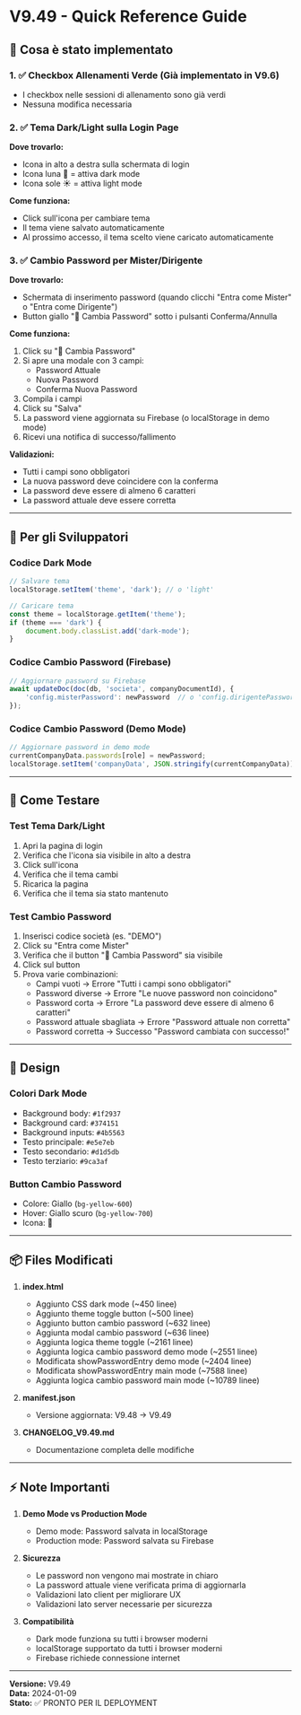 # V9.49 - Quick Reference Guide

## 🎯 Cosa è stato implementato

### 1. ✅ Checkbox Allenamenti Verde (Già implementato in V9.6)
- I checkbox nelle sessioni di allenamento sono già verdi
- Nessuna modifica necessaria

### 2. ✅ Tema Dark/Light sulla Login Page
**Dove trovarlo:**
- Icona in alto a destra sulla schermata di login
- Icona luna 🌙 = attiva dark mode
- Icona sole ☀️ = attiva light mode

**Come funziona:**
- Click sull'icona per cambiare tema
- Il tema viene salvato automaticamente
- Al prossimo accesso, il tema scelto viene caricato automaticamente

### 3. ✅ Cambio Password per Mister/Dirigente
**Dove trovarlo:**
- Schermata di inserimento password (quando clicchi "Entra come Mister" o "Entra come Dirigente")
- Button giallo "🔑 Cambia Password" sotto i pulsanti Conferma/Annulla

**Come funziona:**
1. Click su "🔑 Cambia Password"
2. Si apre una modale con 3 campi:
   - Password Attuale
   - Nuova Password
   - Conferma Nuova Password
3. Compila i campi
4. Click su "Salva"
5. La password viene aggiornata su Firebase (o localStorage in demo mode)
6. Ricevi una notifica di successo/fallimento

**Validazioni:**
- Tutti i campi sono obbligatori
- La nuova password deve coincidere con la conferma
- La password deve essere di almeno 6 caratteri
- La password attuale deve essere corretta

---

## 📝 Per gli Sviluppatori

### Codice Dark Mode
```javascript
// Salvare tema
localStorage.setItem('theme', 'dark'); // o 'light'

// Caricare tema
const theme = localStorage.getItem('theme');
if (theme === 'dark') {
    document.body.classList.add('dark-mode');
}
```

### Codice Cambio Password (Firebase)
```javascript
// Aggiornare password su Firebase
await updateDoc(doc(db, 'societa', companyDocumentId), {
    'config.misterPassword': newPassword  // o 'config.dirigentePassword'
});
```

### Codice Cambio Password (Demo Mode)
```javascript
// Aggiornare password in demo mode
currentCompanyData.passwords[role] = newPassword;
localStorage.setItem('companyData', JSON.stringify(currentCompanyData));
```

---

## 🧪 Come Testare

### Test Tema Dark/Light
1. Apri la pagina di login
2. Verifica che l'icona sia visibile in alto a destra
3. Click sull'icona
4. Verifica che il tema cambi
5. Ricarica la pagina
6. Verifica che il tema sia stato mantenuto

### Test Cambio Password
1. Inserisci codice società (es. "DEMO")
2. Click su "Entra come Mister"
3. Verifica che il button "🔑 Cambia Password" sia visibile
4. Click sul button
5. Prova varie combinazioni:
   - Campi vuoti → Errore "Tutti i campi sono obbligatori"
   - Password diverse → Errore "Le nuove password non coincidono"
   - Password corta → Errore "La password deve essere di almeno 6 caratteri"
   - Password attuale sbagliata → Errore "Password attuale non corretta"
   - Password corretta → Successo "Password cambiata con successo!"

---

## 🎨 Design

### Colori Dark Mode
- Background body: `#1f2937`
- Background card: `#374151`
- Background inputs: `#4b5563`
- Testo principale: `#e5e7eb`
- Testo secondario: `#d1d5db`
- Testo terziario: `#9ca3af`

### Button Cambio Password
- Colore: Giallo (`bg-yellow-600`)
- Hover: Giallo scuro (`bg-yellow-700`)
- Icona: 🔑

---

## 📦 Files Modificati

1. **index.html**
   - Aggiunto CSS dark mode (~450 linee)
   - Aggiunto theme toggle button (~500 linee)
   - Aggiunto button cambio password (~632 linee)
   - Aggiunta modal cambio password (~636 linee)
   - Aggiunta logica theme toggle (~2161 linee)
   - Aggiunta logica cambio password demo mode (~2551 linee)
   - Modificata showPasswordEntry demo mode (~2404 linee)
   - Modificata showPasswordEntry main mode (~7588 linee)
   - Aggiunta logica cambio password main mode (~10789 linee)

2. **manifest.json**
   - Versione aggiornata: V9.48 → V9.49

3. **CHANGELOG_V9.49.md**
   - Documentazione completa delle modifiche

---

## ⚡ Note Importanti

1. **Demo Mode vs Production Mode**
   - Demo mode: Password salvata in localStorage
   - Production mode: Password salvata su Firebase

2. **Sicurezza**
   - Le password non vengono mai mostrate in chiaro
   - La password attuale viene verificata prima di aggiornarla
   - Validazioni lato client per migliorare UX
   - Validazioni lato server necessarie per sicurezza

3. **Compatibilità**
   - Dark mode funziona su tutti i browser moderni
   - localStorage supportato da tutti i browser moderni
   - Firebase richiede connessione internet

---

**Versione:** V9.49  
**Data:** 2024-01-09  
**Stato:** ✅ PRONTO PER IL DEPLOYMENT
